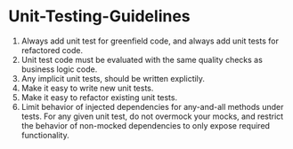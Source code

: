 # Unit-Testing-Guidelines

1. Always add unit test for greenfield code, and always add unit tests for refactored code.
2. Unit test code must be evaluated with the same quality checks as business logic code.
3. Any implicit unit tests, should be written explictily.
3. Make it easy to write new unit tests.
4. Make it easy to refactor existing unit tests.
5. Limit behavior of injected dependencies for any-and-all methods under tests. For any given unit test, do not overmock your mocks, and restrict the behavior of non-mocked dependencies to only expose required functionality.
